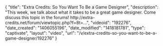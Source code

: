 {
    "title": "Extra Credits: So You Want To Be a Game Designer",
    "description": "This week, we talk about what it takes to be a great game designer. Come discuss this topic in the forums! http:\/\/extra-credits.net\/forum\/viewtopic.php?f=8t=...",
    "videoid": "192276",
    "date_created": "1406055196",
    "date_modified": "1418181781",
    "type": "captivate",
    "layout": "video",
    "url": "\/v\/extra-credits-so-you-want-to-be-a-game-designer\/192276"
}